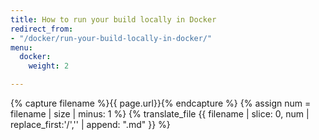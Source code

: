 ```yaml
---
title: How to run your build locally in Docker
redirect_from:
- "/docker/run-your-build-locally-in-docker/"
menu:
  docker:
    weight: 2

---
```

{% capture filename %}{{ page.url}}{% endcapture %}
{% assign num = filename | size | minus: 1 %}
{% translate_file {{ filename | slice: 0, num | replace_first:'/','' | append: ".md" }} %}